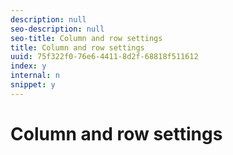 ```yaml
---
description: null
seo-description: null
seo-title: Column and row settings
title: Column and row settings
uuid: 75f322f0-76e6-4411-8d2f-68818f511612
index: y
internal: n
snippet: y
---
```


# Column and row settings

